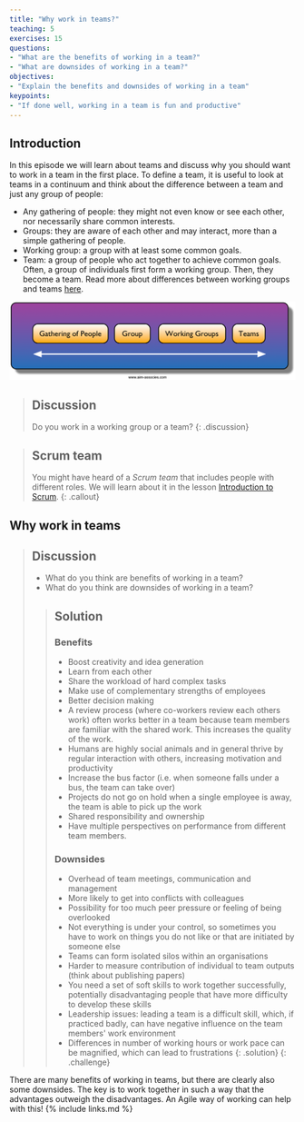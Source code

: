 ```yaml
---
title: "Why work in teams?"
teaching: 5
exercises: 15
questions:
- "What are the benefits of working in a team?"
- "What are downsides of working in a team?"
objectives:
- "Explain the benefits and downsides of working in a team"
keypoints:
- "If done well, working in a team is fun and productive"
---
```


## Introduction

In this episode we will learn about teams and discuss why you should want to
work in a team in the first place. To define a team, it is useful to look at
teams in a continuum and think about the difference between a team and just any
group of people:

- Any gathering of people: they might not even know or see each other, nor
  necessarily share common interests.
- Groups: they are aware of each other and may interact, more than a
  simple gathering of people.
- Working group: a group with at least some common goals.
- Team: a group of people who act together to achieve common goals. Often,
  a group of individuals first form a working group. Then, they become a team.
  Read more about differences between working groups and teams
  [here](https://ec.europa.eu/eusa/ebooks/wit-en/book.html#chapter02).

![team continuum](../fig/team_continuum.png)

> ## Discussion
>
> Do you work in a working group or a team?
{: .discussion}

> ## Scrum team
>
> You might have heard of a _Scrum team_ that includes people with different
roles. We will learn about it in the lesson [Introduction to
Scrum](./03-scrum-intro.md).
{: .callout}

## Why work in teams

> ## Discussion
>
> - What do you think are benefits of working in a team?
> - What do you think are downsides of working in a team?
>
> > ## Solution
> >
> > ### Benefits
> >
> > - Boost creativity and idea generation
> > - Learn from each other
> > - Share the workload of hard complex tasks
> > - Make use of complementary strengths of employees
> > - Better decision making
> > - A review process (where co-workers review each others work) often works better in a team because team members are familiar with the shared work. This increases the quality of the work.
> > - Humans are highly social animals and in general thrive by regular interaction with others, increasing motivation and productivity
> > - Increase the bus factor (i.e. when someone falls under a bus, the team can take over)
> > - Projects do not go on hold when a single employee is away, the team is able to pick up the work
> > - Shared responsibility and ownership
> > - Have multiple perspectives on performance from different team members.
> >
> > ### Downsides
> >
> > - Overhead of team meetings, communication and management
> > - More likely to get into conflicts with colleagues
> > - Possibility for too much peer pressure or feeling of being overlooked
> > - Not everything is under your control, so sometimes you have to work on things you do not like or that are initiated by someone else
> > - Teams can form isolated silos within an organisations
> > - Harder to measure contribution of individual to team outputs (think about publishing papers)
> > - You need a set of soft skills to work together successfully, potentially disadvantaging people that have more difficulty to develop these skills
> > - Leadership issues: leading a team is a difficult skill, which, if practiced badly, can have negative influence on the team members' work environment
> > - Differences in number of working hours or work pace can be magnified, which can lead to frustrations
> {: .solution}
{: .challenge}

There are many benefits of working in teams, but there are clearly also some downsides.
The key is to work together in such a way that the advantages outweigh the disadvantages.
An Agile way of working can help with this!
{% include links.md %}

